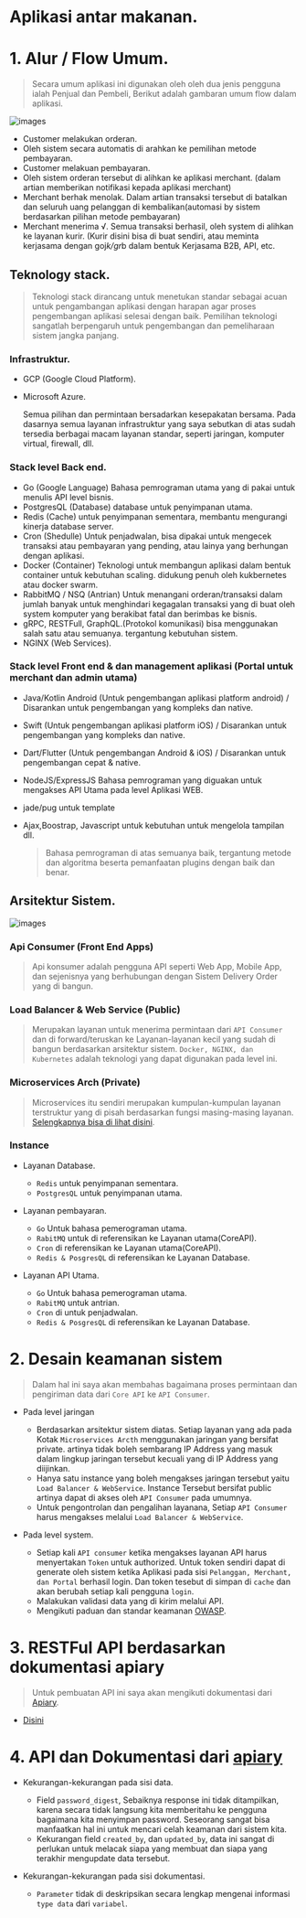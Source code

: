 # Aplikasi antar makanan.

# 1. Alur / Flow Umum.

> Secara umum aplikasi ini digunakan oleh oleh dua jenis pengguna ialah Penjual dan Pembeli, Berikut adalah gambaran umum flow dalam aplikasi.

![images](assets/flow_general.png)

- Customer melakukan orderan.
- Oleh sistem secara automatis di arahkan ke pemilihan metode pembayaran.
- Customer melakuan pembayaran.
- Oleh sistem orderan tersebut di alihkan ke aplikasi merchant. (dalam artian memberikan notifikasi kepada aplikasi merchant)
- Merchant berhak menolak. Dalam artian transaksi tersebut di batalkan dan seluruh uang pelanggan di kembalikan(automasi by sistem berdasarkan pilihan metode pembayaran)
- Merchant menerima √. Semua transaksi berhasil, oleh system di alihkan ke layanan kurir. (Kurir disini bisa di buat sendiri, atau meminta kerjasama dengan goj*k/gr*b dalam bentuk Kerjasama B2B, API, etc.

## Teknology stack.

> Teknologi stack dirancang untuk menetukan standar sebagai acuan untuk pengambangan aplikasi dengan harapan agar proses pengembangan aplikasi selesai dengan baik. Pemilihan teknologi sangatlah berpengaruh untuk pengembangan dan pemeliharaan sistem jangka panjang.

### Infrastruktur.

- GCP (Google Cloud Platform).
- Microsoft Azure.

  Semua pilihan dan permintaan bersadarkan kesepakatan bersama. Pada dasarnya semua layanan infrastruktur yang saya sebutkan di atas sudah tersedia berbagai macam layanan standar, seperti jaringan, komputer virtual, firewall, dll.

### Stack level Back end.

- Go (Google Language) Bahasa pemrograman utama yang di pakai untuk menulis API level bisnis.
- PostgresQL (Database) database untuk penyimpanan utama.
- Redis (Cache) untuk penyimpanan sementara, membantu mengurangi kinerja database server.
- Cron (Shedulle) Untuk penjadwalan, bisa dipakai untuk mengecek transaksi atau pembayaran yang pending, atau lainya yang berhungan dengan aplikasi.
- Docker (Container) Teknologi untuk membangun aplikasi dalam bentuk container untuk kebutuhan scaling. didukung penuh oleh kukbernetes atau docker swarm.
- RabbitMQ / NSQ (Antrian) Untuk menangani orderan/transaksi dalam jumlah banyak untuk menghindari kegagalan transaksi yang di buat oleh system komputer yang berakibat fatal dan berimbas ke bisnis.
- gRPC, RESTFull, GraphQL.(Protokol komunikasi) bisa menggunakan salah satu atau semuanya. tergantung kebutuhan sistem.
- NGINX (Web Services).

### Stack level Front end & dan management aplikasi (Portal untuk merchant dan admin utama)

- Java/Kotlin Android (Untuk pengembangan aplikasi platform android) / Disarankan untuk pengembangan yang kompleks dan native.
- Swift (Untuk pengembangan aplikasi platform iOS) / Disarankan untuk pengembangan yang kompleks dan native.
- Dart/Flutter (Untuk pengembangan Android & iOS) / Disarankan untuk pengembangan cepat & native.
- NodeJS/ExpressJS Bahasa pemrograman yang diguakan untuk mengakses API Utama pada level Aplikasi WEB.
- jade/pug untuk template
- Ajax,Boostrap, Javascript untuk kebutuhan untuk mengelola tampilan dll.

  > Bahasa pemrograman di atas semuanya baik, tergantung metode dan algoritma beserta pemanfaatan plugins dengan baik dan benar.

## Arsitektur Sistem.

![images](assets/arch.png)

### Api Consumer (Front End Apps)

> Api konsumer adalah pengguna API seperti Web App, Mobile App, dan sejenisnya yang berhubungan dengan Sistem Delivery Order yang di bangun.

### Load Balancer & Web Service (Public)

> Merupakan layanan untuk menerima permintaan dari `API Consumer` dan di forward/teruskan ke Layanan-layanan kecil yang sudah di bangun berdasarkan arsitektur sistem. `Docker, NGINX, dan Kubernetes` adalah teknologi yang dapat digunakan pada level ini.

### Microservices Arch (Private)

> Microservices itu sendiri merupakan kumpulan-kumpulan layanan terstruktur yang di pisah berdasarkan fungsi masing-masing layanan. [Selengkapnya bisa di lihat disini](https://microservices.io/).

### Instance

- Layanan Database.

  - `Redis` untuk penyimpanan sementara.
  - `PostgresQL` untuk penyimpanan utama.

- Layanan pembayaran.
  - `Go` Untuk bahasa pemerograman utama.
  - `RabitMQ` untuk di referensikan ke Layanan utama(CoreAPI).
  - `Cron` di referensikan ke Layanan utama(CoreAPI).
  - `Redis & PosgresQL` di referensikan ke Layanan Database.
- Layanan API Utama.
  - `Go` Untuk bahasa pemerograman utama.
  - `RabitMQ` untuk antrian.
  - `Cron` di untuk penjadwalan.
  - `Redis & PosgresQL` di referensikan ke Layanan Database.

# 2. Desain keamanan sistem

> Dalam hal ini saya akan membahas bagaimana proses permintaan dan pengiriman data dari `Core API` ke `API Consumer`.

- Pada level jaringan

  - Berdasarkan arsitektur sistem diatas. Setiap layanan yang ada pada Kotak `Microservices Arcth` menggunakan jaringan yang bersifat private. artinya tidak boleh sembarang IP Address yang masuk dalam lingkup jaringan tersebut kecuali yang di IP Address yang diijinkan.
  - Hanya satu instance yang boleh mengakses jaringan tersebut yaitu `Load Balancer & WebService`. Instance Tersebut bersifat public artinya dapat di akses oleh `API Consumer` pada umumnya.
  - Untuk pengontrolan dan pengalihan layanana, Setiap `API Consumer` harus mengakses melalui `Load Balancer & WebService`.

- Pada level system.
  - Setiap kali `API consumer` ketika mengakses layanan API harus menyertakan `Token` untuk authorized. Untuk token sendiri dapat di generate oleh sistem ketika Aplikasi pada sisi `Pelanggan, Merchant, dan Portal` berhasil login. Dan token tesebut di simpan di `cache` dan akan berubah setiap kali pengguna `login`.
  - Malakukan validasi data yang di kirim melalui API.
  - Mengikuti paduan dan standar keamanan [OWASP](https://www.owasp.org/index.php/OWASP_API_Security_Project).

# 3. RESTFul API berdasarkan dokumentasi apiary

> Untuk pembuatan API ini saya akan mengikuti dokumentasi dari [Apiary](https://testbinar.docs.apiary.io/).

- [Disini](https://github.com/jiharal/apiary)

# 4. API dan Dokumentasi dari [apiary](https://testbinar.docs.apiary.io/)

- Kekurangan-kekurangan pada sisi data.

  - Field `password_digest`, Sebaiknya response ini tidak ditampilkan, karena secara tidak langsung kita memberitahu ke pengguna bagaimana kita menyimpan password. Seseorang sangat bisa manfaatkan hal ini untuk mencari celah keamanan dari sistem kita.
  - Kekurangan field `created_by`, dan `updated_by`, data ini sangat di perlukan untuk melacak siapa yang membuat dan siapa yang terakhir mengupdate data tersebut.

- Kekurangan-kekurangan pada sisi dokumentasi.
  - `Parameter` tidak di deskripsikan secara lengkap mengenai informasi `type data` dari `variabel`.
